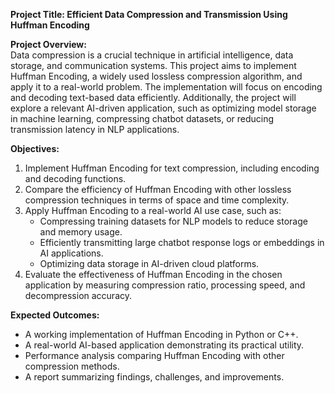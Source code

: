 
**Project Title: Efficient Data Compression and Transmission Using Huffman Encoding**  

**Project Overview:**  
Data compression is a crucial technique in artificial intelligence, data storage, and communication systems. This project aims to implement Huffman Encoding, a widely used lossless compression algorithm, and apply it to a real-world problem. The implementation will focus on encoding and decoding text-based data efficiently. Additionally, the project will explore a relevant AI-driven application, such as optimizing model storage in machine learning, compressing chatbot datasets, or reducing transmission latency in NLP applications.  

**Objectives:**  
1. Implement Huffman Encoding for text compression, including encoding and decoding functions.  
2. Compare the efficiency of Huffman Encoding with other lossless compression techniques in terms of space and time complexity.  
3. Apply Huffman Encoding to a real-world AI use case, such as:  
   - Compressing training datasets for NLP models to reduce storage and memory usage.  
   - Efficiently transmitting large chatbot response logs or embeddings in AI applications.  
   - Optimizing data storage in AI-driven cloud platforms.  
4. Evaluate the effectiveness of Huffman Encoding in the chosen application by measuring compression ratio, processing speed, and decompression accuracy.  

**Expected Outcomes:**  
- A working implementation of Huffman Encoding in Python or C++.  
- A real-world AI-based application demonstrating its practical utility.  
- Performance analysis comparing Huffman Encoding with other compression methods.  
- A report summarizing findings, challenges, and improvements.  

